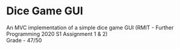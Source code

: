 # Dice Game GUI
An MVC implementation of a simple dice game GUI (RMIT - Further Programming 2020 S1 Assignment 1 &amp; 2)
<br/>Grade - 47/50

